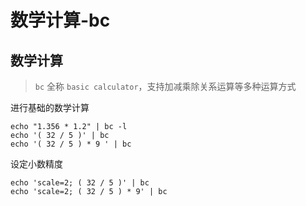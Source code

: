 # 数学计算-bc



## 数学计算

> `bc` 全称 `basic calculator`，支持加减乘除关系运算等多种运算方式

进行基础的数学计算

```shell
echo "1.356 * 1.2" | bc -l
echo '( 32 / 5 )' | bc
echo '( 32 / 5 ) * 9 ' | bc
```

设定小数精度

```shell
echo 'scale=2; ( 32 / 5 )' | bc
echo 'scale=2; ( 32 / 5 ) * 9' | bc

```
